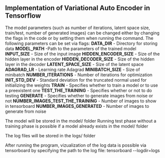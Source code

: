 ## Implementation of Variational Auto Encoder in Tensorflow

The model parameters (such as number of iterations, latent space size, train/test, number of generated images) can be changed either by changing the flags in the code or by setting them when running the command.
The following parameters can be set via flags:
	**DATA_DIR** - Directory for storing data
	**MODEL_PATH** -Path to the parameters of the trained model
	**INPUT_SIZE** - Size of the input image
	**HIDDEN_ENCODER_SIZE** - Size of the hidden layer in the encoder
	**HIDDEN_DECODER_SIZE** - Size of the hidden layer in the decoder
	**LATENT_SPACE_SIZE** - Size of the latent space
	**ADAGRAD_LR** - Learning rate Adagrad
	**MINIBATCH_SIZE** - Size of minibatch
	**NUMBER_ITERATIONS** - Number of iterations for optimization
	**INIT_STD_DEV** - Standard deviation for the truncated normal used for initializing the weights
	**TRAIN** - Specifies whether to train a model or to use a preexistent one
	**TEST_THE_TRAINING** - Specifies whether or not to do testing
	**GENERATE** - Specifies whether to generate images from noise or not
	**NUMBER_IMAGES_TEST_THE_TRAINING** - Number of images to show in tensorboard
	**NUMBER_IMAGES_GENERATED** - Number of images to generate from noise



The model will be stored in the model/ folder
Running test phase without a training phase is possible if a model already exists in the model/ folder

The log files will be stored in the logs/ folder

After running the program, vizualization of the log data is possible via tensorboard by specifying the path to the log file:
	tensorboard --logdir=logs
